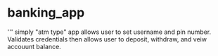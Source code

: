 # banking_app
'''
simply "atm type" app allows user to set username and pin number. Validates credentials then allows user to deposit, withdraw, and veiw accouunt balance.
